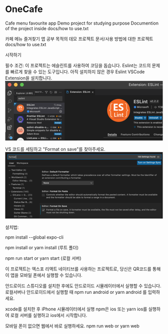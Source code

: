 # OneCafe

Cafe menu favourite app
Demo project for studying purpose
Documention of the project inside docs/how to use.txt

카페 메뉴 즐겨찾기 앱
공부 목적의 데모 프로젝트
문서/사용 방법에 대한 프로젝트 docs/how to use.txt

시작하기

필수 조건:
이 프로젝트는 에슬린트를 사용하여 코딩을 돕습니다. Eslint는 코드의 문제를 빠르게 찾을 수 있는 도구입니다.
아직 설치하지 않은 경우 Eslint VSCode Extension을 설치합니다.
![eslint](https://github.com/humblotj/onecafe/blob/master/docs/readme/eslint.png?raw=true)

VS 코드를 세팅하고 "Format on save"를 찾아주세요.
![formatOnSave](https://github.com/humblotj/onecafe/blob/master/docs/readme/formatOnSave.png?raw=true)

설치법:

npm install --global expo-cli

npm install or yarn install (루트 폴더)

npm run start or yarn start (로컬 서버)

이 프로젝트는 엑스포 리액트 네이티브를 사용하는 프로젝트로, 당신은 QR코드를 통해 이 앱을 모바일 폰에서 실행할 수 있습니다.

안드로이드 스튜디오를 설치한 후에도 안드로이드 시뮬레이터에서 실행할 수 있습니다.
로컬서버나 안드로이드에서 실행할 때 npm run android or yarn android 를 입력하세요.

xcode를 설치한 후 iPhone 시뮬레이터에서 실행
npm은 ios 또는 yarn ios를 실행하여 로컬 서버를 실행하고 ios에서 시작합니다.

모바일 폰이 없으면 웹에서 바로 실행하세요.
npm run web or yarn web
